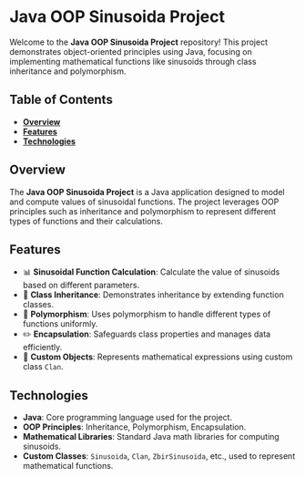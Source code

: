 # **Java OOP Sinusoida Project**

Welcome to the **Java OOP Sinusoida Project** repository! This project demonstrates object-oriented principles using Java, focusing on implementing mathematical functions like sinusoids through class inheritance and polymorphism.

## **Table of Contents**
- **[Overview](#overview)**
- **[Features](#features)**
- **[Technologies](#technologies)**

## **Overview**
The **Java OOP Sinusoida Project** is a Java application designed to model and compute values of sinusoidal functions. The project leverages OOP principles such as inheritance and polymorphism to represent different types of functions and their calculations.

## **Features**
- 📊 **Sinusoidal Function Calculation**: Calculate the value of sinusoids based on different parameters.
- 📜 **Class Inheritance**: Demonstrates inheritance by extending function classes.
- 🔄 **Polymorphism**: Uses polymorphism to handle different types of functions uniformly.
- ✏️ **Encapsulation**: Safeguards class properties and manages data efficiently.
- 🔧 **Custom Objects**: Represents mathematical expressions using custom class `Clan`.

## **Technologies**
- **Java**: Core programming language used for the project.
- **OOP Principles**: Inheritance, Polymorphism, Encapsulation.
- **Mathematical Libraries**: Standard Java math libraries for computing sinusoids.
- **Custom Classes**: `Sinusoida`, `Clan`, `ZbirSinusoida`, etc., used to represent mathematical functions.
